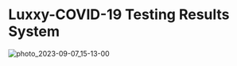 # Luxxy-COVID-19 Testing Results System


![photo_2023-09-07_15-13-00](https://github.com/Ingvarsvensen/Multicloud_bootcamp/assets/80811711/3d441a53-9a47-4948-baba-39519cabc397)
